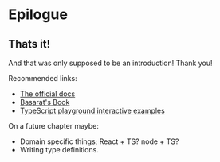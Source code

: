 # Epilogue

## Thats it!

And that was only supposed to be an introduction! Thank you!

Recommended links:

* [The official docs](http://www.typescriptlang.org/docs/home.html)
* [Basarat's Book](https://basarat.gitbooks.io/typescript/docs/why-typescript.html)
* [TypeScript playground interactive examples](http://www.typescriptlang.org/play/index.html?e=17#example/any)

On a future chapter maybe:

* Domain specific things; React + TS? node + TS?
* Writing type definitions.

